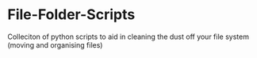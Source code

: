 File-Folder-Scripts
===================

Colleciton of python scripts to aid in cleaning the dust off your file system (moving and organising files)
